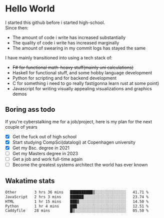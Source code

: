 # Hello World

I started this github before i started high-school.  
Since then:
- The amount of code i write has increased substantially
- The quality of code i write has increased marginally
- The amount of swearing in my commit logs has stayed the same

I have mainly transitioned into using a tech stack of:
- ~~F# for functional math-heavy stuff(mainly uni calculations)~~
- Haskell for functional stuff, and some hobby language development
- Python for scripting and for backend development
- C for something i need to go really fast(gonna learn rust at some point)
- Javascript for writing visually appealing visualizations and graphics demos

## Boring ass todo
If you're cyberstalking me for a job/project, here is my plan for the next couple of years
- [x] Get the fuck out of high school
- [x] Start studying CompSci(datalogi) at Copenhagen university
- [x] Get my Bsc. degree in 2021
- [ ] Get my Masters degree in 2023
- [ ] Get a job and work full-time again
- [ ] Become the greatest systems architect the world has ever known

## Wakatime stats
<!--START_SECTION:waka-->

```txt
Other        3 hrs 36 mins   ██████████▒░░░░░░░░░░░░░░   41.71 %
JavaScript   2 hrs 3 mins    ██████░░░░░░░░░░░░░░░░░░░   23.74 %
HTML         1 hr 15 mins    ███▓░░░░░░░░░░░░░░░░░░░░░   14.50 %
Python       1 hr 4 mins     ███░░░░░░░░░░░░░░░░░░░░░░   12.51 %
Caddyfile    28 mins         █▒░░░░░░░░░░░░░░░░░░░░░░░   05.50 %
```

<!--END_SECTION:waka-->
